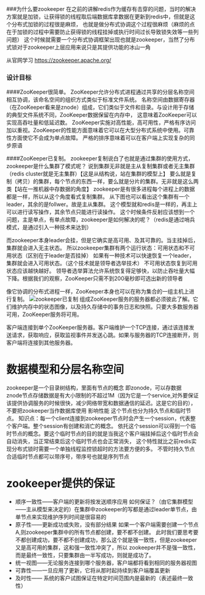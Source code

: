 ###为什么要zookeeper
在之前的讲解redis作为缓存有击穿的问题，当时的解决方案就是加锁，让获得锁的线程取后端数据库拿数据在更新到redis中，但就是这个分布式加锁的过程很是麻烦，
也就是做分布式协调这个过程很麻烦（麻烦的点在于加锁的过程中需要防止获得锁的线程挂掉或执行时间过长导致锁失效等一些列问题）
这个时候就需要一个分布式协调框架出现也就是zookeeper，当然了分布式锁对于zookeeper上层应用来说只是其提供功能的冰山一角

从官网学习 https://zookeeper.apache.org/



### 设计目标
####ZooKeeper很简单。
ZooKeeper允许分布式进程通过共享的分层名称空间相互协调，该命名空间的组织方式类似于标准文件系统。
名称空间由数据寄存器（在ZooKeeper看来是znode）组成，它们类似于文件和目录。与设计用于存储的典型文件系统不同，ZooKeeper数据保留在内存中，
这意味着ZooKeeper可以实现高吞吐量和低延迟数。
ZooKeeper实施对高性能，高可用性，严格有序访问加以重视。ZooKeeper的性能方面意味着它可以在大型分布式系统中使用。可靠性方面使它不会成为单点故障。
严格的排序意味着可以在客户端上实现复杂的同步原语

####ZooKeeper已复制。
zookeeper复制说白了也就是通过集群的使用方式，zookeeper是什么集群了模式呢？
说到集群无非就是主从复制集群或者无主集群（redis cluster就是无主集群）【这是从结构说，站在集群的模型上】
要么就是复制（拷贝）的集群，每个节点的东西一样，要么就是分片的集群。无非就是这么两类【站在一推机器中存数据的角度】
zookeeper是有很多进程每个进程上的数据都是一样，所以从这个角度看式复制集群。
从下图也可以看出这个集群有一个leader，其余的是follwer。故是主从集群。
这个模型就和redis是一样的，再主上可以进行读写操作，其余节点只能进行读操作。
这个时候条件反射应该想到一个问题，主是单点，有单点故障，zookeeper是如何解决的呢？（redis是通过哨兵模式，是通过引入一种技术来达到）

而zookeeper本身leader会挂，但是它确实是高可用、及其可靠的。当主挂掉后，集群就会进入无主状态。
所以zookeeper集群有两个运行状态：可用状态和不可用状态（区别在于leader是否挂掉）
如果有一种技术可以快速恢复一个leader，集群就会进入可用状态。（这个技术就是领导者选举技术）
不可用状态恢复到可用状态应该越快越好。
领导者选举算法允许系统恢复得足够快，以防止吞吐量大幅下降。根据我们的观察，ZooKeeper只需不到200毫秒即可选出新的领导者


像它协调的分布式进程一样，ZooKeeper本身也可以在称为集合的一组主机上进行复制。
![zookeeper已复制](https://zookeeper.apache.org/doc/current/images/zkservice.jpg)
组成ZooKeeper服务的服务器都必须彼此了解。它们维护内存中的状态图像，以及持久存储中的事务日志和快照。只要大多数服务器可用，ZooKeeper服务将可用。

客户端连接到单个ZooKeeper服务器。客户端维护一个TCP连接，通过该连接发送请求，获取响应，获取监视事件并发送心跳。如果与服务器的TCP连接断开，则客户端将连接到其他服务器。

# 数据模型和分层名称空间
zookeeper是一个目录树结构，里面有节点的概念 即zonode，可以存数据
znode节点存储数据是有大小限制的不超过1M（因为它是一个service,对外要保证该提供协调服务的时候很快，减少网络带宽和数据通信的延迟。这是它的目的），
不要把zookeeper当作数据库使用 影响性能
这个节点也分为持久节点和临时节点。
知识点：每一个client连接到zookeeper节点时会产生一个session，代表整个客户端。整个session有创建和消亡的概念。
依托这个session可以得到一个临时节点的概念。要这个临时节点的目的就是当我这个客户端挂掉后这个临时节点会自动消失，当正常结束后这个临时节点也会正常消失，
这个特性就比之前redis实现分布式锁时需要一个单独线程监控锁超时的方法要方便的多。
不管时持久节点合适临时节点都可以带序号，带序号也就是序列节点

# zookeeper提供的保证
* 顺序一致性——客户端的更新将按发送顺序应用
  如何保证？（由它集群模型——主从模型来决定的）在集群中zookeeper的写都是通过leader单节点，由单节点来实现维护序列时间是很容易的
* 原子性——更新成功或失败，没有部分结果
  如果一个客户端需要创建一个节点A,则zookeeper集群中的所有节点都创建，要不都不创建。
  此时我们要思考要不都创建成功，要不都不创建成功，那么这个就是强一致性，但是zookeeper又是高可用的集群，这和强一致性冲突了，所以
  zookeeper并不是强一致性，而是最终一致性，只要集群由一半写成功，则就是成功了。
* 统一视图——无论服务连接到哪个服务器，客户端都将看到相同的服务器视图
* 可靠性——一旦应用了更新，它将从那时起持续到客户端覆盖更新
* 及时性—— 系统的客户试图保证在特定时间范围内是最新的（表述最终一致性）
  